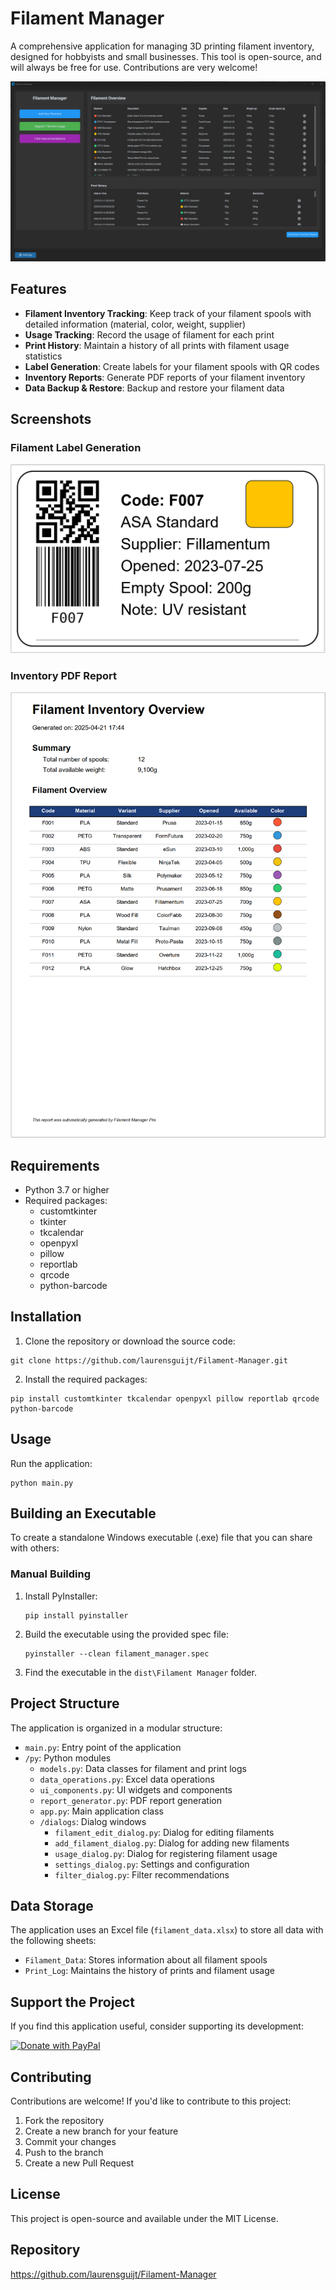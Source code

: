 # Filament Manager

A comprehensive application for managing 3D printing filament inventory, designed for hobbyists and small businesses.
This tool is open-source, and will always be free for use. Contributions are very welcome!

![Filament Manager Main Screen](screenshots/main.png)

## Features

- **Filament Inventory Tracking**: Keep track of your filament spools with detailed information (material, color, weight, supplier)
- **Usage Tracking**: Record the usage of filament for each print
- **Print History**: Maintain a history of all prints with filament usage statistics
- **Label Generation**: Create labels for your filament spools with QR codes
- **Inventory Reports**: Generate PDF reports of your filament inventory
- **Data Backup & Restore**: Backup and restore your filament data

## Screenshots

### Filament Label Generation
![Filament Label](screenshots/Filament_label.png)

### Inventory PDF Report
![Inventory Report](screenshots/Filament_inventory_overview_pdf.png)

## Requirements

- Python 3.7 or higher
- Required packages:
  - customtkinter
  - tkinter
  - tkcalendar
  - openpyxl
  - pillow
  - reportlab
  - qrcode
  - python-barcode

## Installation

1. Clone the repository or download the source code:
```
git clone https://github.com/laurensguijt/Filament-Manager.git
```

2. Install the required packages:
```
pip install customtkinter tkcalendar openpyxl pillow reportlab qrcode python-barcode
```

## Usage

Run the application:

```
python main.py
```

## Building an Executable

To create a standalone Windows executable (.exe) file that you can share with others:

### Manual Building

1. Install PyInstaller:
   ```
   pip install pyinstaller
   ```

2. Build the executable using the provided spec file:
   ```
   pyinstaller --clean filament_manager.spec
   ```

3. Find the executable in the `dist\Filament Manager` folder.

## Project Structure

The application is organized in a modular structure:

- `main.py`: Entry point of the application
- `/py`: Python modules
  - `models.py`: Data classes for filament and print logs
  - `data_operations.py`: Excel data operations
  - `ui_components.py`: UI widgets and components
  - `report_generator.py`: PDF report generation
  - `app.py`: Main application class
  - `/dialogs`: Dialog windows
    - `filament_edit_dialog.py`: Dialog for editing filaments
    - `add_filament_dialog.py`: Dialog for adding new filaments
    - `usage_dialog.py`: Dialog for registering filament usage
    - `settings_dialog.py`: Settings and configuration
    - `filter_dialog.py`: Filter recommendations

## Data Storage

The application uses an Excel file (`filament_data.xlsx`) to store all data with the following sheets:
- `Filament_Data`: Stores information about all filament spools
- `Print_Log`: Maintains the history of prints and filament usage

## Support the Project

If you find this application useful, consider supporting its development:

[![Donate with PayPal](https://img.shields.io/badge/Donate-PayPal-blue.svg)](https://www.paypal.com/donate/?hosted_button_id=WL2FS9CY2E3NA)

## Contributing

Contributions are welcome! If you'd like to contribute to this project:

1. Fork the repository
2. Create a new branch for your feature
3. Commit your changes
4. Push to the branch
5. Create a new Pull Request

## License

This project is open-source and available under the MIT License.

## Repository

https://github.com/laurensguijt/Filament-Manager 

